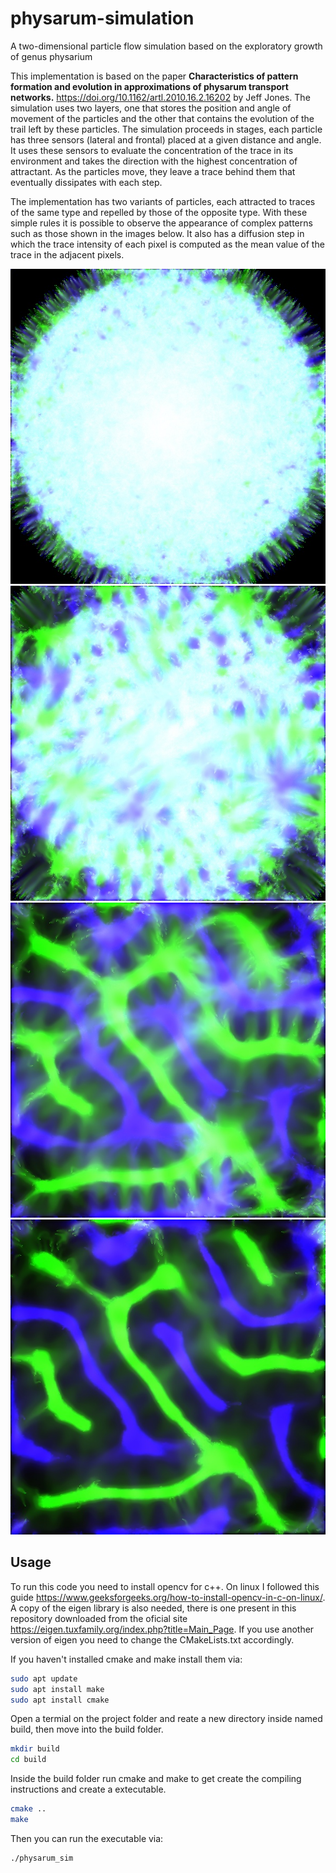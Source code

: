 # physarum-simulation
A two-dimensional particle flow simulation based on the exploratory growth of genus physarium 


This implementation is based on the paper **Characteristics of pattern formation and evolution in approximations of physarum transport networks.**  https://doi.org/10.1162/artl.2010.16.2.16202 by Jeff Jones. The simulation uses two layers, one that stores the position and angle of movement of the particles and the other that contains the evolution of the trail left by these particles. The simulation proceeds in stages, each particle has three sensors (lateral and frontal) placed at a given distance and angle. It uses these sensors to evaluate the concentration of the trace in its environment and takes the direction with the highest concentration of attractant. As the particles move, they leave a trace behind them that eventually dissipates with each step.

The implementation has two variants of particles, each attracted to traces of the same type and repelled by those of the opposite type. With these simple rules it is possible to observe the appearance of complex patterns such as those shown in the images below. It also has a diffusion step in which the trace intensity of each pixel is computed as the mean value of the trace in the adjacent pixels.


![Alt text](https://github.com/martinnff/physarum-simulation/blob/main/i1.jpeg "im1")
![Alt text](https://github.com/martinnff/physarum-simulation/blob/main/i2.jpeg "im2")
![Alt text](https://github.com/martinnff/physarum-simulation/blob/main/i3.jpeg "im3")
![Alt text](https://github.com/martinnff/physarum-simulation/blob/main/i4.jpeg "im4")

## Usage

To run this code you need to install opencv for c++. On linux I followed this guide https://www.geeksforgeeks.org/how-to-install-opencv-in-c-on-linux/. A copy of the eigen library is also needed, there is one present in this repository downloaded from the oficial site https://eigen.tuxfamily.org/index.php?title=Main_Page. If you use another version of eigen you need to change the CMakeLists.txt accordingly.

If you haven't installed cmake and make install them via:

```bash
sudo apt update
sudo apt install make
sudo apt install cmake
```

Open a termial on the project folder and reate a new directory inside named build, then move into the build folder.

```bash
mkdir build
cd build
```
Inside the build folder run cmake and make to get create the compiling instructions and create a extecutable.

```bash
cmake ..
make
```
Then you can run the executable via:

```bash
./physarum_sim
```
